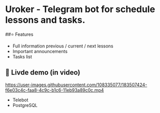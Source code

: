 # Uroker - Telegram bot for schedule lessons and tasks.

##⭐ Features
- Full information previous / current / next lessons
- Important announcements
- Tasks list

## 👀 Livde demo (in video)
https://user-images.githubusercontent.com/108335077/183507424-f6e03c4c-faa8-4c9c-b1c6-11eb93a89c0c.mp4

- Telebot
- PostgreSQL
